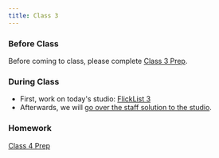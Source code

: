 ```yaml
---
title: Class 3
---
```


### Before Class
Before coming to class, please complete [Class 3 Prep](../class3-prep).

### During Class
* First, work on today's studio: [FlickList 3](../studios/flicklist-3)
* Afterwards, we will <a href="https://youtu.be/WILnpSi7DDM" target="_blank">go over the staff solution to the studio</a>.

### Homework
[Class 4 Prep](../class4-prep)

